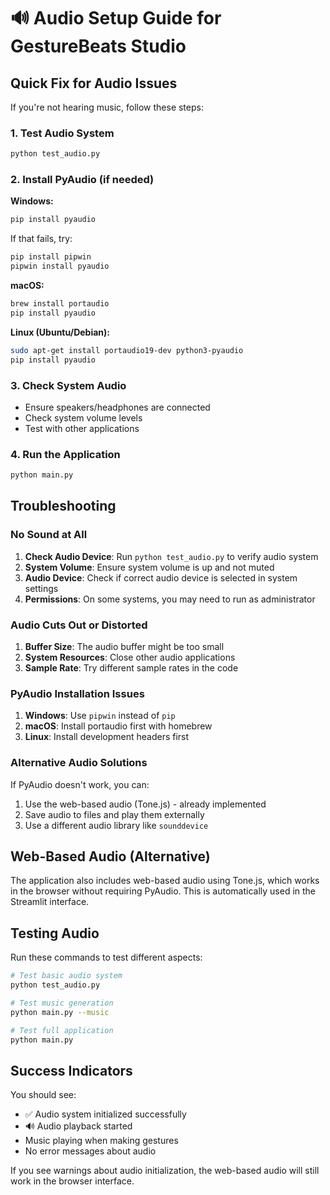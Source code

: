 # 🔊 Audio Setup Guide for GestureBeats Studio

## Quick Fix for Audio Issues

If you're not hearing music, follow these steps:

### 1. Test Audio System
```bash
python test_audio.py
```

### 2. Install PyAudio (if needed)

**Windows:**
```bash
pip install pyaudio
```

If that fails, try:
```bash
pip install pipwin
pipwin install pyaudio
```

**macOS:**
```bash
brew install portaudio
pip install pyaudio
```

**Linux (Ubuntu/Debian):**
```bash
sudo apt-get install portaudio19-dev python3-pyaudio
pip install pyaudio
```

### 3. Check System Audio
- Ensure speakers/headphones are connected
- Check system volume levels
- Test with other applications

### 4. Run the Application
```bash
python main.py
```

## Troubleshooting

### No Sound at All
1. **Check Audio Device**: Run `python test_audio.py` to verify audio system
2. **System Volume**: Ensure system volume is up and not muted
3. **Audio Device**: Check if correct audio device is selected in system settings
4. **Permissions**: On some systems, you may need to run as administrator

### Audio Cuts Out or Distorted
1. **Buffer Size**: The audio buffer might be too small
2. **System Resources**: Close other audio applications
3. **Sample Rate**: Try different sample rates in the code

### PyAudio Installation Issues
1. **Windows**: Use `pipwin` instead of `pip`
2. **macOS**: Install portaudio first with homebrew
3. **Linux**: Install development headers first

### Alternative Audio Solutions
If PyAudio doesn't work, you can:
1. Use the web-based audio (Tone.js) - already implemented
2. Save audio to files and play them externally
3. Use a different audio library like `sounddevice`

## Web-Based Audio (Alternative)

The application also includes web-based audio using Tone.js, which works in the browser without requiring PyAudio. This is automatically used in the Streamlit interface.

## Testing Audio

Run these commands to test different aspects:

```bash
# Test basic audio system
python test_audio.py

# Test music generation
python main.py --music

# Test full application
python main.py
```

## Success Indicators

You should see:
- ✅ Audio system initialized successfully
- 🔊 Audio playback started
- Music playing when making gestures
- No error messages about audio

If you see warnings about audio initialization, the web-based audio will still work in the browser interface.
